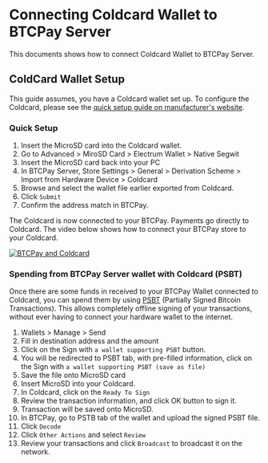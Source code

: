 # Connecting Coldcard Wallet to BTCPay Server

This documents shows how to connect Coldcard Wallet to BTCPay Server. 

## ColdCard Wallet Setup

This guide assumes, you have a Coldcard wallet set up. To configure the Coldcard, please see the [quick setup guide on manufacturer's website](https://coldcardwallet.com/docs/quick).

### Quick Setup

1. Insert the MicroSD card into the Coldcard wallet.
2. Go to Advanced > MiroSD Card > Electrum Wallet > Native Segwit
3. Insert the MicroSD card back into your PC
4. In BTCPay Server, Store Settings > General > Derivation Scheme > Import from Hardware Device > Coldcard
5. Browse and select the wallet file earlier exported from Coldcard. 
6. Click `Submit`
7. Confirm the address match in BTCPay.

The Coldcard is now connected to your BTCPay. Payments go directly to Coldcard. The video below shows how to connect your BTCPay store to your Coldcard.

[![BTCPay and Coldcard](https://img.youtube.com/vi/N0eVwdP_7EQ/mqdefault.jpg)](https://www.youtube.com/watch?v=N0eVwdP_7EQ "Connecting Coldcard to BTCPay")


###  Spending from BTCPay Server wallet with Coldcard (PSBT)

Once there are some funds in received to your BTCPay Wallet connected to Coldcard, you can spend them by using [PSBT](https://github.com/bitcoin/bitcoin/blob/master/doc/psbt.md#psbt-in-general) (Partially Signed Bitcoin Transactions). This allows completely offline signing of your transactions, without ever having to connect your hardware wallet to the internet.

1. Wallets > Manage > Send
2. Fill in destination address and the amount
3. Click on the Sign with `a wallet supporting PSBT` button.
4. You will be redirected to PSBT tab, with pre-filled information, click on the  Sign with `a wallet supporting PSBT (save as file)`
5. Save the file onto MicroSD card
6. Insert MicroSD into your Coldcard.
7. In Coldcard, click on the `Ready To Sign`
8. Review the transaction information, and click OK button to sign it.
9. Transaction will be saved onto MicroSD.
10. In BTCPay, go to PSTB tab of the wallet and upload the signed PSBT file.
11. Click `Decode`
12. Click `Other Actions` and select `Review`
13. Review your transactions and click `Broadcast` to broadcast it on the network.

